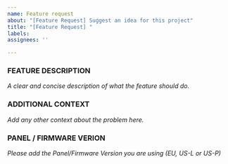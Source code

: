 ```yaml
---
name: Feature request
about: "[Feature Request] Suggest an idea for this project"
title: "[Feature Request] "
labels:
assignees: ''

---
```


<!-- Thanks for reporting a problem for this project. READ THIS FIRST:

This issue template is meant to ASK FOR NEW FEATURES ONLY

Please take a few minutes to complete the requested information below.
Our ability to provide assistance is greatly hampered without it. 

DO NOT DELETE ANY TEXT from this template! Otherwise the issue will be auto-closed.
-->

### FEATURE DESCRIPTION
_A clear and concise description of what the feature should do._

### ADDITIONAL CONTEXT
_Add any other context about the problem here._

### PANEL / FIRMWARE VERION
_Please add the Panel/Firmware Version you are using (EU, US-L or US-P)_
